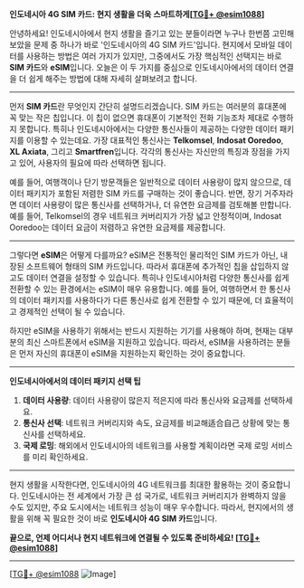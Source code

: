 **인도네시아 4G SIM 카드: 현지 생활을 더욱 스마트하게[[TG💪+ @esim1088](https://t.me/s/esim1088)]**

안녕하세요! 인도네시아에서 현지 생활을 즐기고 있는 분들이라면 누구나 한번쯤 고민해보았을 문제 중 하나가 바로 '인도네시아의 4G SIM 카드'입니다. 현지에서 모바일 데이터를 사용하는 방법은 여러 가지가 있지만, 그중에서도 가장 핵심적인 선택지는 바로 **SIM 카드**와 **eSIM**입니다. 오늘은 이 두 가지를 중심으로 인도네시아에서의 데이터 연결을 더 쉽게 해주는 방법에 대해 자세히 살펴보려고 합니다.

---

먼저 **SIM 카드**란 무엇인지 간단히 설명드리겠습니다. SIM 카드는 여러분의 휴대폰에 꼭 맞는 작은 칩입니다. 이 칩이 없으면 휴대폰이 기본적인 전화 기능조차 제대로 수행하지 못합니다. 특히나 인도네시아에서는 다양한 통신사들이 제공하는 다양한 데이터 패키지를 이용할 수 있는데요. 가장 대표적인 통신사는 **Telkomsel**, **Indosat Ooredoo**, **XL Axiata**, 그리고 **Smartfren**입니다. 각각의 통신사는 자신만의 특징과 장점을 가지고 있어, 사용자의 필요에 따라 선택하면 됩니다.

예를 들어, 여행객이나 단기 방문객들은 일반적으로 데이터 사용량이 많지 않으므로, 데이터 패키지가 포함된 저렴한 SIM 카드를 구매하는 것이 좋습니다. 반면, 장기 거주자라면 데이터 사용량이 많은 통신사를 선택하거나, 더 유연한 요금제를 검토해볼 만합니다. 예를 들어, Telkomsel의 경우 네트워크 커버리지가 가장 넓고 안정적이며, Indosat Ooredoo는 데이터 요금이 저렴하고 유연한 요금제를 제공합니다.

---

그렇다면 **eSIM**은 어떻게 다를까요? eSIM은 전통적인 물리적인 SIM 카드가 아닌, 내장된 소프트웨어 형태의 SIM 카드입니다. 따라서 휴대폰에 추가적인 칩을 삽입하지 않고도 데이터 연결을 설정할 수 있습니다. 특히나 인도네시아처럼 다양한 통신사를 쉽게 전환할 수 있는 환경에서는 eSIM이 매우 유용합니다. 예를 들어, 여행하면서 한 통신사의 데이터 패키지를 사용하다가 다른 통신사로 쉽게 전환할 수 있기 때문에, 더 효율적이고 경제적인 선택이 될 수 있습니다.

하지만 eSIM을 사용하기 위해서는 반드시 지원하는 기기를 사용해야 하며, 현재는 대부분의 최신 스마트폰에서 eSIM을 지원하고 있습니다. 따라서, eSIM을 사용하려는 분들은 먼저 자신의 휴대폰이 eSIM을 지원하는지 확인하는 것이 중요합니다.

---

**인도네시아에서의 데이터 패키지 선택 팁**

1. **데이터 사용량**: 데이터 사용량이 많은지 적은지에 따라 통신사와 요금제를 선택하세요.
2. **통신사 선택**: 네트워크 커버리지와 속도, 요금제를 비교해适合自己 상황에 맞는 통신사를 선택하세요.
3. **국제 로밍**: 해외에서 인도네시아의 네트워크를 사용할 계획이라면 국제 로밍 서비스를 미리 확인하세요.

---

현지 생활을 시작한다면, 인도네시아의 4G 네트워크를 최대한 활용하는 것이 중요합니다. 인도네시아는 전 세계에서 가장 큰 섬 국가로, 네트워크 커버리지가 완벽하지 않을 수도 있지만, 주요 도시에서는 네트워크 성능이 매우 우수합니다. 따라서, 현지에서의 생활을 위해 꼭 필요한 것이 바로 **인도네시아 4G SIM 카드**입니다.

**끝으로, 언제 어디서나 현지 네트워크에 연결될 수 있도록 준비하세요! [[TG💪+ @esim1088](https://t.me/s/esim1088)]**

---

[[TG💪+ @esim1088](https://t.me/s/esim1088) ![Image](https://i.postimg.cc/Y0z9fWf4/image.png)]